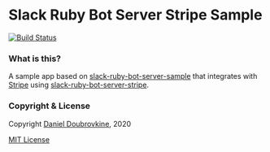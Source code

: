 Slack Ruby Bot Server Stripe Sample
===================================

[![Build Status](https://travis-ci.org/slack-ruby/slack-ruby-bot-server-stripe-sample.svg?branch=master)](https://travis-ci.org/slack-ruby/slack-ruby-bot-server-stripe-sample)

### What is this?

A sample app based on [slack-ruby-bot-server-sample](https://github.com/slack-ruby/slack-ruby-bot-server-sample) that integrates with [Stripe](https://stripe.com) using [slack-ruby-bot-server-stripe](https://github.com/slack-ruby/slack-ruby-bot-server-stripe).

### Copyright & License

Copyright [Daniel Doubrovkine](http://code.dblock.org), 2020

[MIT License](LICENSE)
